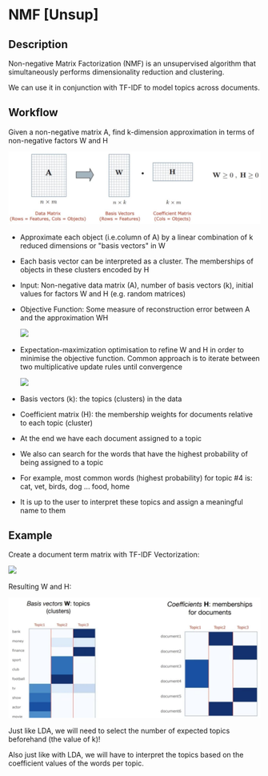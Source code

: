 # NMF [Unsup]

## Description

Non-negative Matrix Factorization (NMF) is an unsupervised algorithm that simultaneously performs dimensionality reduction and clustering.

We can use it in conjunction with TF-IDF to model topics across documents.

## Workflow

Given a non-negative matrix A, find k-dimension approximation in terms of non-negative factors W and H

![](nmf/image3.jpg)

- Approximate each object (i.e.column of A) by a linear combination of k reduced dimensions or "basis vectors" in W
- Each basis vector can be interpreted as a cluster. The memberships of objects in these clusters encoded by H
- Input: Non-negative data matrix (A), number of basis vectors (k), initial values for factors W and H (e.g. random matrices)
- Objective Function: Some measure of reconstruction error between A and the approximation WH

    <img src="image1.jpg" style="width:2.34129in" />

- Expectation-maximization optimisation to refine W and H in order to minimise the objective function. Common approach is to iterate between two multiplicative update rules until convergence

    <img src="image2.jpg" style="width:3.0608in" />

- Basis vectors (k): the topics (clusters) in the data
- Coefficient matrix (H): the membership weights for documents relative to each topic (cluster)
- At the end we have each document assigned to a topic
- We also can search for the words that have the highest probability of being assigned to a topic
- For example, most common words (highest probability) for topic \#4 is: cat, vet, birds, dog ... food, home
- It is up to the user to interpret these topics and assign a meaningful name to them

## Example

Create a document term matrix with TF-IDF Vectorization:

<img src="image5.jpg" style="width:4.07275in" />

Resulting W and H:

![](nmf/image4.jpg)

Just like LDA, we will need to select the number of expected topics beforehand (the value of k)!

Also just like with LDA, we will have to interpret the topics based on the coefficient values of the words per topic.
